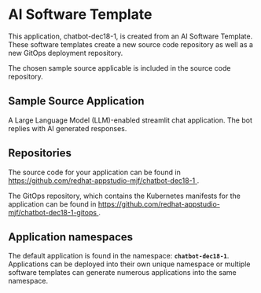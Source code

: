 # AI Software Template

This application, chatbot-dec18-1, is created from an AI Software Template. These software templates create a new source code repository as well as a new GitOps deployment repository.

The chosen sample source applicable is included in the source code repository.

## Sample Source Application

A Large Language Model (LLM)-enabled streamlit chat application. The bot replies with AI generated responses.

## Repositories

The source code for your application can be found in [https://github.com/redhat-appstudio-mjf/chatbot-dec18-1 ](https://github.com/redhat-appstudio-mjf/chatbot-dec18-1 ).
 
The GitOps repository, which contains the Kubernetes manifests for the application can be found in 
[https://github.com/redhat-appstudio-mjf/chatbot-dec18-1-gitops ](https://github.com/redhat-appstudio-mjf/chatbot-dec18-1-gitops ). 

## Application namespaces 

The default application is found in the namespace: **`chatbot-dec18-1`**. Applications can be deployed into their own unique namespace or multiple software templates can generate numerous applications into the same namespace.
